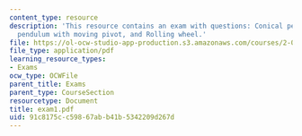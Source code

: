 ```yaml
---
content_type: resource
description: 'This resource contains an exam with questions: Conical pendulum, Rod
  pendulum with moving pivot, and Rolling wheel.'
file: https://ol-ocw-studio-app-production.s3.amazonaws.com/courses/2-003j-dynamics-and-control-i-spring-2007/91c8175cc59867abb41b5342209d267d_exam1.pdf
file_type: application/pdf
learning_resource_types:
- Exams
ocw_type: OCWFile
parent_title: Exams
parent_type: CourseSection
resourcetype: Document
title: exam1.pdf
uid: 91c8175c-c598-67ab-b41b-5342209d267d
---
```

